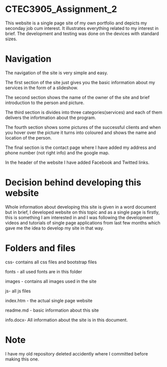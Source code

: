 # CTEC3905_Assignment_2
This website is a single page site of my own portfolio and depicts my seconday job cum interest. It illustrates everything related to my interest in brief. The development and testing was done on the devices with standard sizes.

# Navigation
The navigation of the site is very simple and easy.

The first section of the site just gives you the basic information about my services in the form of a slideshow.

The second section shows the name of the owner of the site and brief introduction to the person and picture.

The third section is divides into three categories(services) and each of them delivers the infortmation about the program.

The fourth section shows some pictures of the successful clients and when you hover over the picture it turns into coloured and shows the name and location of the person.

The final section is the contact page where I have added my address and phone number (not right info) and the google map.

In the header of the website I have added Facebook and Twitted links.

# Decision behind developing this website
Whole information about developing this site is given in a word document but in brief, I developed website on this topic and as a single page is firstly, this is something I am interested in and I was following the development videos and tutorials of single page applications from last few months which gave me the idea to develop my site in that way.

# Folders and files

css- contains all css files and bootstrap files

fonts - all used fonts are in this folder

images - contains all images used in the site

js- all js files

index.htm - the actual single page website

readme.md - basic information about this site

info.docx- All information about the site is in this document.

# Note
I have my old repository deleted accidently where I committed before making this one.